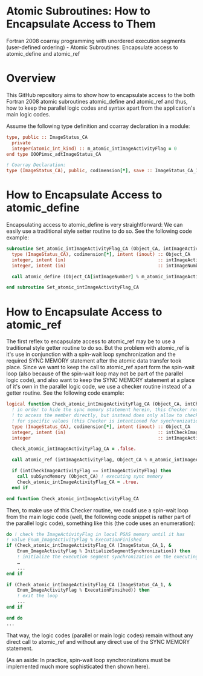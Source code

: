 # Atomic Subroutines: How to Encapsulate Access to Them

Fortran 2008 coarray programming with unordered execution segments (user-defined ordering) - Atomic Subroutines: Encapsulate access to atomic_define and atomic_ref

# Overview

This GitHub repository aims to show how to encapsulate access to the both Fortran 2008 atomic subroutines atomic_define and atomic_ref and thus, how to keep the parallel logic codes and syntax apart from the application's main logic codes.

Assume the following type definition and coarray declaration in a module:

```fortran
type, public :: ImageStatus_CA
  private
  integer(atomic_int_kind) :: m_atomic_intImageActivityFlag = 0
end type OOOPimsc_adtImageStatus_CA

! Coarray Declaration:
type (ImageStatus_CA), public, codimension[*], save :: ImageStatus_CA_1
```

# How to Encapsulate Access to atomic_define

Encapsulating access to atomic_define is very straightforward: We can easily use a traditional style setter routine to do so. See the following code example:

```fortran
subroutine Set_atomic_intImageActivityFlag_CA (Object_CA, intImageActivityFlag, intImageNumber)
  type (ImageStatus_CA), codimension[*], intent (inout) :: Object_CA
  integer, intent (in)                                  :: intImageActivityFlag
  integer, intent (in)                                  :: intImageNumber

  call atomic_define (Object_CA[intImageNumber] % m_atomic_intImageActivityFlag, intImageActivityFlag)

end subroutine Set_atomic_intImageActivityFlag_CA
```

# How to Encapsulate Access to atomic_ref

The first reflex to encapsulate access to atomic_ref may be to use a traditional style getter routine to do so. But the problem with atomic_ref is it's use in conjunction with a spin-wait loop synchronization and the required SYNC MEMORY statement after the atomic data transfer took place. Since we want to keep the call to atomic_ref apart form the spin-wait loop (also because of the spin-wait loop may not be part of the parallel logic code), and also want to keep the SYNC MEMORY statement at a place of it's own in the parallel logic code, we use a checker routine instead of a getter routine. See the following code example:

```fortran
logical function Check_atomic_intImageActivityFlag_CA (Object_CA, intCheckImageActivityFlag)
  ! in order to hide the sync memory statement herein, this Checker routine does not allow
  ! to access the member directly, but instead does only allow to check the atomic member
  ! for specific values (this Checker is intentioned for synchronizations)
  type (ImageStatus_CA), codimension[*], intent (inout) :: Object_CA
  integer, intent (in)                                  :: intCheckImageActivityFlag
  integer                                               :: intImageActivityFlag

  Check_atomic_intImageActivityFlag_CA = .false.

  call atomic_ref (intImageActivityFlag, Object_CA % m_atomic_intImageActivityFlag)

  if (intCheckImageActivityFlag == intImageActivityFlag) then
    call subSyncMemory (Object_CA) ! executing sync memory
    Check_atomic_intImageActivityFlag_CA = .true.
  end if

end function Check_atomic_intImageActivityFlag_CA
```

Then, to make use of this Checker routine, we could use a spin-wait loop from the main logic code (well, the following code snippet is rather part of the parallel logic code), something like this (the code uses an enumeration):

```fortran
do ! check the ImageActivityFlag in local PGAS memory until it has
! value Enum_ImageActivityFlag % ExecutionFinished
if (Check_atomic_intImageActivityFlag_CA (ImageStatus_CA_1, &
    Enum_ImageActivityFlag % InitializeSegmentSynchronization)) then
    ! initialize the execution segment synchronization on the executing image
    …
    ...
end if

if (Check_atomic_intImageActivityFlag_CA (ImageStatus_CA_1, &
    Enum_ImageActivityFlag % ExecutionFinsihed)) then
    ! exit the loop
    ...
end if

end do
...
```

That way, the logic codes (parallel or main logic codes) remain without any direct call to atomic_ref and without any direct use of the SYNC MEMORY statement.

(As an aside: In practice, spin-wait loop synchronizations must be implemented much more sophisticated then shown here).
